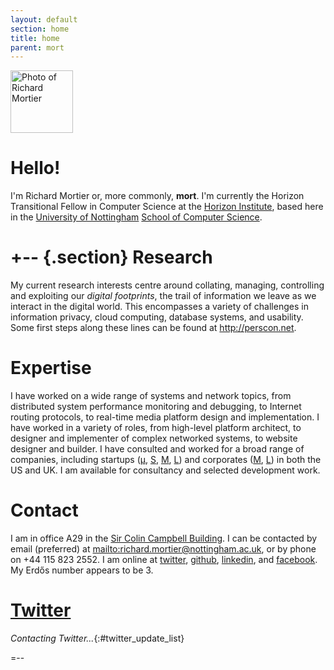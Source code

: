 ```yaml
---
layout: default
section: home
title: home
parent: mort
---
```


<img class='inset right' 
     src='{{ site.url_root }}img/mort.png' 
     title='Richard Mortier' 
     alt='Photo of Richard Mortier' height='100px' />

Hello!
======

I'm Richard Mortier or, more commonly, **mort**.  I'm currently the
Horizon Transitional Fellow in Computer Science at the [Horizon
Institute][horizon], based here in the [University of
Nottingham][nottingham] [School of Computer Science][cs].

[horizon]: https://www.horizon.ac.uk/
[nottingham]: http://www.nottingham.ac.uk/
[cs]: http://www.cs.nott.ac.uk/


+-- {.section}
Research
========

My current research interests centre around collating, managing,
controlling and exploiting our _digital footprints_, the trail of
information we leave as we interact in the digital world.  This
encompasses a variety of challenges in information privacy, cloud
computing, database systems, and usability.  Some first steps along
these lines can be found at <http://perscon.net>.

[e]: mailto:richard.mortier@nottingham.ac.uk


Expertise
========= 

I have worked on a wide range of systems and network topics, from
distributed system performance monitoring and debugging, to Internet
routing protocols, to real-time media platform design and
implementation.  I have worked in a variety of roles, from high-level
platform architect, to designer and implementer of complex networked
systems, to website designer and builder.  I have consulted and worked
for a broad range of companies, including startups ([&mu;][vipadia],
[S][camrivox], [M][cplane], [L][alertme]) and corporates ([M][sprint],
[L][microsoft]) in both the US and UK.  I am available for consultancy
and selected development work.

[vipadia]: http://vipadia.com/
[camrivox]: http://camrivox.com/
[cplane]: http://cplane.com/
[alertme]: http://alertme.com/
[sprint]: http://sprint.com/
[microsoft]: http://microsoft.com/


Contact
=======

I am in office A29 in the [Sir Colin Campbell Building][map].  I can
be contacted by email (preferred) at
<mailto:richard.mortier@nottingham.ac.uk>, or by phone on +44 115 823
2552.  I am online at [twitter][], [github][], [linkedin][], and
[facebook][].  My Erd&#x0151;s number appears to be 3.

[map]: http://unip.nottingham.ac.uk/default.asp?id=7
[twitter]: http://twitter.com/mort___
[github]: http://github.com/mor1
[linkedin]: http://linkedin.com/in/richardmortier
[facebook]: http://facebook.com/richard.mortier


[Twitter][]
=======

<script type="text/javascript" src="{{site.url_root}}js/twitter-blogger.js"> </script>

*Contacting Twitter...*{:#twitter_update_list}

<script type="text/javascript"
        src="http://twitter.com/statuses/user_timeline/mort___.json?callback=twitterCallback2&count=3"> </script>

=--
